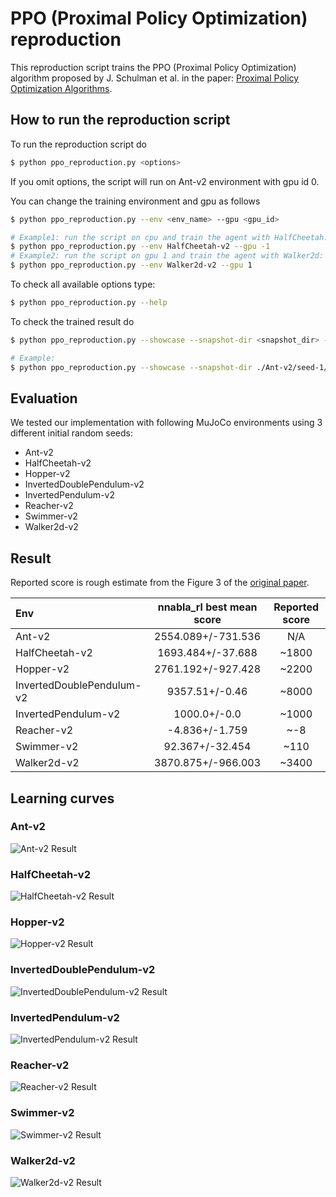 # PPO (Proximal Policy Optimization) reproduction

This reproduction script trains the PPO (Proximal Policy Optimization) algorithm proposed by J. Schulman et al. in the paper: [Proximal Policy Optimization Algorithms](https://arxiv.org/abs/1707.06347).

## How to run the reproduction script

To run the reproduction script do

```sh
$ python ppo_reproduction.py <options>
```

If you omit options, the script will run on Ant-v2 environment with gpu id 0.

You can change the training environment and gpu as follows

```sh
$ python ppo_reproduction.py --env <env_name> --gpu <gpu_id>
```

```sh
# Example1: run the script on cpu and train the agent with HalfCheetah:
$ python ppo_reproduction.py --env HalfCheetah-v2 --gpu -1
# Example2: run the script on gpu 1 and train the agent with Walker2d:
$ python ppo_reproduction.py --env Walker2d-v2 --gpu 1
```

To check all available options type:

```sh
$ python ppo_reproduction.py --help
```

To check the trained result do

```sh
$ python ppo_reproduction.py --showcase --snapshot-dir <snapshot_dir> --render
```

```sh
# Example:
$ python ppo_reproduction.py --showcase --snapshot-dir ./Ant-v2/seed-1/iteration-10000/ --render
```

## Evaluation

We tested our implementation with following MuJoCo environments using 3 different initial random seeds:

- Ant-v2
- HalfCheetah-v2
- Hopper-v2
- InvertedDoublePendulum-v2
- InvertedPendulum-v2
- Reacher-v2
- Swimmer-v2
- Walker2d-v2

## Result

Reported score is rough estimate from the Figure 3 of the [original paper](https://arxiv.org/pdf/1707.06347.pdf).

|Env|nnabla_rl best mean score|Reported score|
|:---|:---:|:---:|
|Ant-v2|2554.089+/-731.536|N/A|
|HalfCheetah-v2|1693.484+/-37.688|~1800|
|Hopper-v2|2761.192+/-927.428|~2200|
|InvertedDoublePendulum-v2|9357.51+/-0.46|~8000|
|InvertedPendulum-v2|1000.0+/-0.0|~1000|
|Reacher-v2|-4.836+/-1.759|~-8|
|Swimmer-v2|92.367+/-32.454|~110|
|Walker2d-v2|3870.875+/-966.003|~3400|

## Learning curves

### Ant-v2

![Ant-v2 Result](reproduction_results/Ant-v2_results/result.png)


### HalfCheetah-v2

![HalfCheetah-v2 Result](reproduction_results/HalfCheetah-v2_results/result.png)

### Hopper-v2

![Hopper-v2 Result](reproduction_results/Hopper-v2_results/result.png)

### InvertedDoublePendulum-v2

![InvertedDoublePendulum-v2 Result](reproduction_results/InvertedDoublePendulum-v2_results/result.png)

### InvertedPendulum-v2

![InvertedPendulum-v2 Result](reproduction_results/InvertedPendulum-v2_results/result.png)

### Reacher-v2

![Reacher-v2 Result](reproduction_results/Reacher-v2_results/result.png)

### Swimmer-v2

![Swimmer-v2 Result](reproduction_results/Swimmer-v2_results/result.png)

### Walker2d-v2

![Walker2d-v2 Result](reproduction_results/Walker2d-v2_results/result.png)


